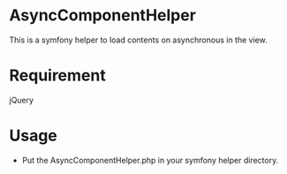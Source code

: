 # AsyncComponentHelper
This is a symfony helper to load contents on asynchronous in the view.

# Requirement
jQuery

# Usage
+ Put the AsyncComponentHelper.php in your symfony helper directory.


